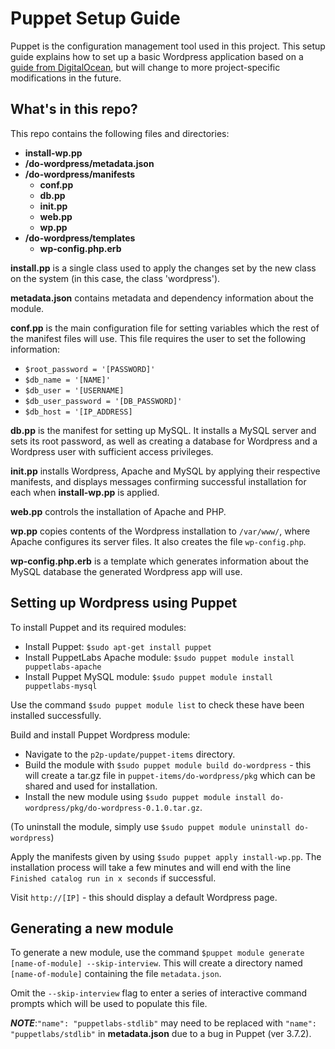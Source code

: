 # Puppet Setup Guide

Puppet is the configuration management tool used in this project. This setup guide explains how to set up a basic Wordpress application based on a [guide from DigitalOcean](https://www.digitalocean.com/community/tutorials/how-to-create-a-puppet-module-to-automate-wordpress-installation-on-ubuntu-14-04), but will change to more project-specific modifications in the future.

## What's in this repo?

This repo contains the following files and directories:
   * **install-wp.pp**
   * **/do-wordpress/metadata.json**
   * **/do-wordpress/manifests**
      * **conf.pp**
      * **db.pp**
      * **init.pp**
      * **web.pp**
      * **wp.pp**
   * **/do-wordpress/templates**
      * **wp-config.php.erb**

**install.pp** is a single class used to apply the changes set by the new class on the system (in this case, the class 'wordpress').

**metadata.json** contains metadata and dependency information about the module.

**conf.pp** is the main configuration file for setting variables which the rest of the manifest files will use. This file requires the user to set the following information:
   * `$root_password = '[PASSWORD]'`
   * `$db_name = '[NAME]'`
   * `$db_user = '[USERNAME]`
   * `$db_user_password = '[DB_PASSWORD]'`
   * `$db_host = '[IP_ADDRESS]`

**db.pp** is the manifest for setting up MySQL. It installs a MySQL server and sets its root password, as well as creating a database for Wordpress and a Wordpress user with sufficient access privileges.

**init.pp** installs Wordpress, Apache and MySQL by applying their respective manifests, and displays messages confirming successful installation for each when **install-wp.pp** is applied.

**web.pp** controls the installation of Apache and PHP.

**wp.pp** copies contents of the Wordpress installation to `/var/www/`, where Apache configures its server files. It also creates the file `wp-config.php`.

**wp-config.php.erb** is a template which generates information about the MySQL database the generated Wordpress app will use.

## Setting up Wordpress using Puppet

To install Puppet and its required modules:
- Install Puppet: `$sudo apt-get install puppet`
- Install PuppetLabs Apache module: `$sudo puppet module install puppetlabs-apache`
- Install Puppet MySQL module: `$sudo puppet module install puppetlabs-mysql`

Use the command `$sudo puppet module list` to check these have been installed successfully.

Build and install Puppet Wordpress module:
- Navigate to the `p2p-update/puppet-items` directory.
- Build the module with `$sudo puppet module build do-wordpress` - this will create a tar.gz file in `puppet-items/do-wordpress/pkg` which can be shared and used for installation.
- Install the new module using `$sudo puppet module install do-wordpress/pkg/do-wordpress-0.1.0.tar.gz`.

(To uninstall the module, simply use `$sudo puppet module uninstall do-wordpress`)

Apply the manifests given by using `$sudo puppet apply install-wp.pp`. The installation process will take a few minutes and will end with the line `Finished catalog run in x seconds` if successful.

Visit `http://[IP]` - this should display a default Wordpress page.

## Generating a new module

To generate a new module, use the command `$puppet module generate [name-of-module] --skip-interview`. This will create a directory named `[name-of-module]` containing the file `metadata.json`.

Omit the `--skip-interview` flag to enter a series of interactive command prompts which will be used to populate this file.

**_NOTE_**:`"name": "puppetlabs-stdlib"` may need to be replaced with `"name": "puppetlabs/stdlib"` in **metadata.json** due to a bug in Puppet (ver 3.7.2).
